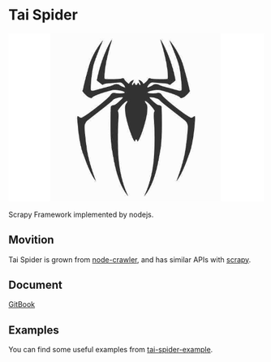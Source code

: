 # Tai Spider

![logo](./logo/tai-spider.jpg)

Scrapy Framework implemented by nodejs.

## Movition

Tai Spider is grown from [node-crawler](https://github.com/bda-research/node-crawler), and has similar APIs with [scrapy](https://github.com/scrapy/scrapy). 

## Document

[GitBook](https://edward-zhu.gitbook.io/tai-spider/)

## Examples

You can find some useful examples from [tai-spider-example](https://github.com/wx-rdc/tai-spider-example).